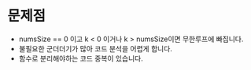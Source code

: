 # 문제점

- numsSize == 0 이고 k < 0 이거나 k > numsSize이면 무한루프에 빠집니다.
- 불필요한 군더더기가 많아 코드 분석을 어렵게 합니다.
- 함수로 분리해야하는 코드 중복이 있습니다.